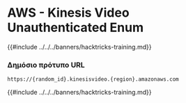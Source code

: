 # AWS - Kinesis Video Unauthenticated Enum

{{#include ../../../banners/hacktricks-training.md}}

### Δημόσιο πρότυπο URL
```
https://{random_id}.kinesisvideo.{region}.amazonaws.com
```
{{#include ../../../banners/hacktricks-training.md}}

